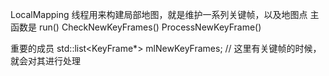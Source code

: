 LocalMapping 线程用来构建局部地图，就是维护一系列关键帧，以及地图点
主函数是 run()
    CheckNewKeyFrames()
    ProcessNewKeyFrame()
    
重要的成员
    std::list<KeyFrame*> mlNewKeyFrames; // 这里有关键帧的时候，就会对其进行处理